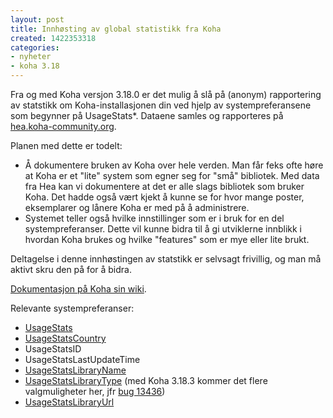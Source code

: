 ```yaml
---
layout: post
title: Innhøsting av global statistikk fra Koha
created: 1422353318
categories:
- nyheter
- koha 3.18
---
```

<p>Fra og med Koha versjon 3.18.0 er det mulig å slå på (anonym) rapportering av statstikk om Koha-installasjonen din ved hjelp av systempreferansene som begynner på UsageStats*. Dataene samles og rapporteres på <a href="http://hea.koha-community.org/">hea.koha-community.org</a>.</p>

<p>Planen med dette er todelt:</p>

<ul>
<li>Å dokumentere bruken av Koha over hele verden. Man får feks ofte høre at Koha er et "lite" system som egner seg for "små" bibliotek. Med data fra Hea kan vi dokumentere at det er alle slags bibliotek som bruker Koha. Det hadde også vært kjekt å kunne se for hvor mange poster, eksemplarer og lånere Koha er med på å administrere.</li>
<li>Systemet teller også hvilke innstillinger som er i bruk for en del systempreferanser. Dette vil kunne bidra til å gi utviklerne innblikk i hvordan Koha brukes og hvilke "features" som er mye eller lite brukt.</li>
</ul>

<p>Deltagelse i denne innhøstingen av statstikk er selvsagt frivillig, og man må aktivt skru den på for å bidra.</p>

<p><a href="http://wiki.koha-community.org/wiki/KohaUsageStat_RFC">Dokumentasjon på Koha sin wiki</a>.</p>

<p>Relevante systempreferanser:</p>

<ul><li><a href="http://manual.koha-community.org/3.18/en/administration.html#UsageStats">UsageStats</a></li>
<li><a href="http://manual.koha-community.org/3.18/en/administration.html#UsageStatsCountry">UsageStatsCountry</a></li>
<li>UsageStatsID</li>
<li>UsageStatsLastUpdateTime</li>
<li><a href="http://manual.koha-community.org/3.18/en/administration.html#UsageStatsLibraryName">UsageStatsLibraryName</a></li>
<li><a href="http://manual.koha-community.org/3.18/en/administration.html#UsageStatsLibraryType">UsageStatsLibraryType</a> (med Koha 3.18.3 kommer det flere valgmuligheter her, jfr <a href="http://bugs.koha-community.org/bugzilla3/show_bug.cgi?id=13436">bug 13436</a>)</li>
<li><a href="http://manual.koha-community.org/3.18/en/administration.html#UsageStatsLibraryUrl">UsageStatsLibraryUrl</a></li>
</ul>
